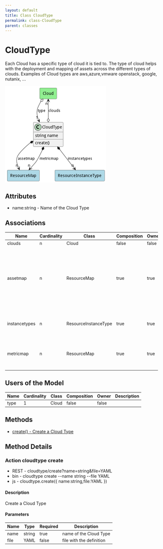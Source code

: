 ```yaml
---
layout: default
title: Class CloudType
permalink: class-CloudType
parent: classes
---
```


# CloudType

Each Cloud has a specific type of cloud it is tied to. The type of cloud helps with the deployment and mapping of assets across the different types of clouds. Examples of Cloud types are aws,azure,vmware openstack, google, nutanix, ...

![Logical Diagram](./logical.png)

## Attributes

* name:string - Name of the Cloud Type


## Associations

| Name | Cardinality | Class | Composition | Owner | Description |
| --- | --- | --- | --- | --- | --- |
| clouds | n | Cloud | false | false |  |
| assetmap | n | ResourceMap | true | true | This map allows mapping normalized resource types to specific cloud resource types for this cloud type |
| instancetypes | n | ResourceInstanceType | true | true | This is a list of resource types for the cloud type |
| metricmap | n | ResourceMap | true | true | This maps metrics from the cloud to the normalized metrics |



## Users of the Model

| Name | Cardinality | Class | Composition | Owner | Description |
| --- | --- | --- | --- | --- | --- |
| type | 1 | Cloud | false | false |  |





## Methods

* [create() - Create a Cloud Type](#action-create)


<h2>Method Details</h2>
    
### Action cloudtype create



* REST - cloudtype/create?name=string&amp;file=YAML
* bin - cloudtype create --name string --file YAML
* js - cloudtype.create({ name:string,file:YAML })

#### Description
Create a Cloud Type

#### Parameters

| Name | Type | Required | Description |
|---|---|---|---|
| name | string |true | name of the Cloud Type |
| file | YAML |false | file with the definition |





